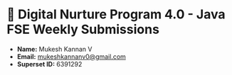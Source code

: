 # 🌱 Digital Nurture Program 4.0 - Java FSE Weekly Submissions
- **Name:** Mukesh Kannan V  
- **Email:** mukeshkannanv0@gmail.com  
- **Superset ID:** 6391292
